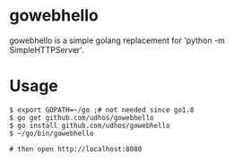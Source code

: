 # gowebhello
gowebhello is a simple golang replacement for 'python -m SimpleHTTPServer'.

Usage
=====

    $ export GOPATH=~/go ;# not needed since go1.8
    $ go get github.com/udhos/gowebhello
    $ go install github.com/udhos/gowebhello
    $ ~/go/bin/gowebhello
    
    # then open http://localhost:8080
